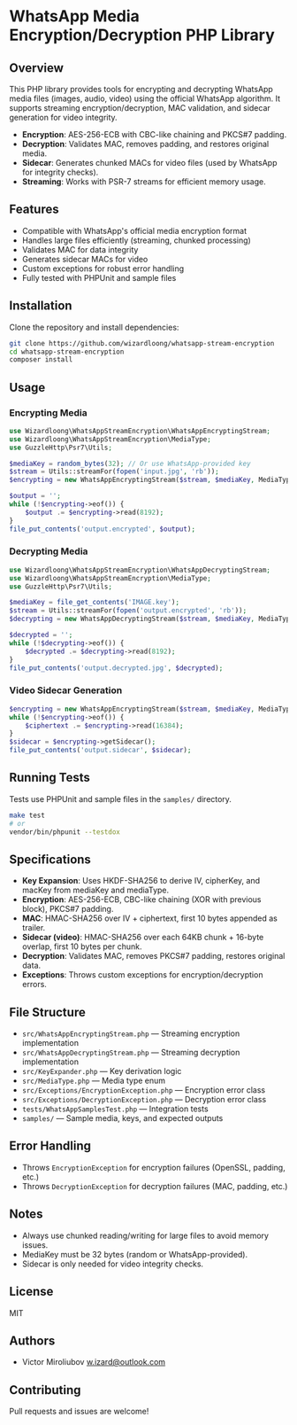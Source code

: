 # WhatsApp Media Encryption/Decryption PHP Library

## Overview
This PHP library provides tools for encrypting and decrypting WhatsApp media files (images, audio, video) using the official WhatsApp algorithm. It supports streaming encryption/decryption, MAC validation, and sidecar generation for video integrity.

- **Encryption**: AES-256-ECB with CBC-like chaining and PKCS#7 padding.
- **Decryption**: Validates MAC, removes padding, and restores original media.
- **Sidecar**: Generates chunked MACs for video files (used by WhatsApp for integrity checks).
- **Streaming**: Works with PSR-7 streams for efficient memory usage.

## Features
- Compatible with WhatsApp's official media encryption format
- Handles large files efficiently (streaming, chunked processing)
- Validates MAC for data integrity
- Generates sidecar MACs for video
- Custom exceptions for robust error handling
- Fully tested with PHPUnit and sample files

## Installation

Clone the repository and install dependencies:

```bash
git clone https://github.com/wizardloong/whatsapp-stream-encryption
cd whatsapp-stream-encryption
composer install
```

## Usage

### Encrypting Media
```php
use Wizardloong\WhatsAppStreamEncryption\WhatsAppEncryptingStream;
use Wizardloong\WhatsAppStreamEncryption\MediaType;
use GuzzleHttp\Psr7\Utils;

$mediaKey = random_bytes(32); // Or use WhatsApp-provided key
$stream = Utils::streamFor(fopen('input.jpg', 'rb'));
$encrypting = new WhatsAppEncryptingStream($stream, $mediaKey, MediaType::IMAGE);

$output = '';
while (!$encrypting->eof()) {
	$output .= $encrypting->read(8192);
}
file_put_contents('output.encrypted', $output);
```

### Decrypting Media
```php
use Wizardloong\WhatsAppStreamEncryption\WhatsAppDecryptingStream;
use Wizardloong\WhatsAppStreamEncryption\MediaType;
use GuzzleHttp\Psr7\Utils;

$mediaKey = file_get_contents('IMAGE.key');
$stream = Utils::streamFor(fopen('output.encrypted', 'rb'));
$decrypting = new WhatsAppDecryptingStream($stream, $mediaKey, MediaType::IMAGE);

$decrypted = '';
while (!$decrypting->eof()) {
	$decrypted .= $decrypting->read(8192);
}
file_put_contents('output.decrypted.jpg', $decrypted);
```

### Video Sidecar Generation
```php
$encrypting = new WhatsAppEncryptingStream($stream, $mediaKey, MediaType::VIDEO, true);
while (!$encrypting->eof()) {
	$ciphertext .= $encrypting->read(16384);
}
$sidecar = $encrypting->getSidecar();
file_put_contents('output.sidecar', $sidecar);
```

## Running Tests

Tests use PHPUnit and sample files in the `samples/` directory.

```bash
make test
# or
vendor/bin/phpunit --testdox
```

## Specifications

- **Key Expansion**: Uses HKDF-SHA256 to derive IV, cipherKey, and macKey from mediaKey and mediaType.
- **Encryption**: AES-256-ECB, CBC-like chaining (XOR with previous block), PKCS#7 padding.
- **MAC**: HMAC-SHA256 over IV + ciphertext, first 10 bytes appended as trailer.
- **Sidecar (video)**: HMAC-SHA256 over each 64KB chunk + 16-byte overlap, first 10 bytes per chunk.
- **Decryption**: Validates MAC, removes PKCS#7 padding, restores original data.
- **Exceptions**: Throws custom exceptions for encryption/decryption errors.

## File Structure

- `src/WhatsAppEncryptingStream.php` — Streaming encryption implementation
- `src/WhatsAppDecryptingStream.php` — Streaming decryption implementation
- `src/KeyExpander.php` — Key derivation logic
- `src/MediaType.php` — Media type enum
- `src/Exceptions/EncryptionException.php` — Encryption error class
- `src/Exceptions/DecryptionException.php` — Decryption error class
- `tests/WhatsAppSamplesTest.php` — Integration tests
- `samples/` — Sample media, keys, and expected outputs

## Error Handling
- Throws `EncryptionException` for encryption failures (OpenSSL, padding, etc.)
- Throws `DecryptionException` for decryption failures (MAC, padding, etc.)

## Notes
- Always use chunked reading/writing for large files to avoid memory issues.
- MediaKey must be 32 bytes (random or WhatsApp-provided).
- Sidecar is only needed for video integrity checks.

## License
MIT

## Authors
- Victor Miroliubov w.izard@outlook.com

## Contributing
Pull requests and issues are welcome!
